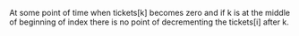 At some point of time when tickets[k] becomes zero and if k is at the middle of beginning of index there is no point of decrementing the tickets[i] after k.
